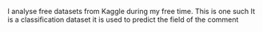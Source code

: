 I analyse free datasets from Kaggle during my free time. This is one such
It is a classification dataset 
it is used to predict the field of the comment  
